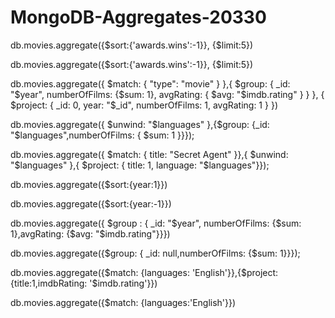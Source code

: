 # MongoDB-Aggregates-20330
db.movies.aggregate({$sort:{'awards.wins':-1}},
{$limit:5})

db.movies.aggregate({$sort:{'awards.wins':-1}},
{$limit:5})

db.movies.aggregate({ $match: { "type": "movie" } },{ $group: { _id: "$year", numberOfFilms: {$sum: 1}, avgRating: { $avg: "$imdb.rating" } } }, { $project: { _id: 0, year: "$_id", numberOfFilms: 1, avgRating: 1 } })

db.movies.aggregate({ $unwind: "$languages" },{$group: {_id: "$languages",numberOfFilms: { $sum: 1 }}});

db.movies.aggregate({ $match: { title: "Secret Agent" }},{ $unwind: "$languages" },{ $project: { title: 1, language: "$languages"}});

db.movies.aggregate({$sort:{year:1}})

db.movies.aggregate({$sort:{year:-1}})

db.movies.aggregate({ $group : { _id: "$year", numberOfFilms: {$sum: 1},avgRating: {$avg: "$imdb.rating"}}})

db.movies.aggregate({$group: { _id: null,numberOfFilms: {$sum: 1}}});

db.movies.aggregate({$match: {languages: 'English'}},{$project: {title:1,imdbRating: '$imdb.rating'}})

db.movies.aggregate({$match: {languages:'English'}})

